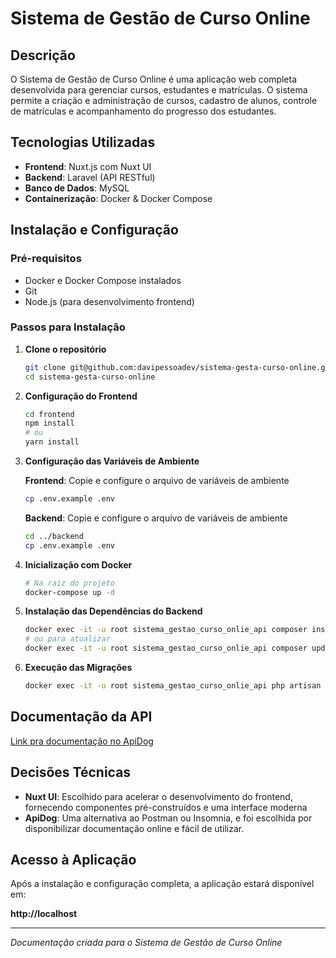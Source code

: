 # Sistema de Gestão de Curso Online

## Descrição

O Sistema de Gestão de Curso Online é uma aplicação web completa desenvolvida para gerenciar cursos, estudantes e matrículas. O sistema permite a criação e administração de cursos, cadastro de alunos, controle de matrículas e acompanhamento do progresso dos estudantes.

## Tecnologias Utilizadas

- **Frontend**: Nuxt.js com Nuxt UI
- **Backend**: Laravel (API RESTful)
- **Banco de Dados**: MySQL
- **Containerização**: Docker & Docker Compose

## Instalação e Configuração

### Pré-requisitos
- Docker e Docker Compose instalados
- Git
- Node.js (para desenvolvimento frontend)

### Passos para Instalação

1. **Clone o repositório**
   ```bash
   git clone git@github.com:davipessoadev/sistema-gesta-curso-online.git
   cd sistema-gesta-curso-online
   ```

2. **Configuração do Frontend**
   ```bash
   cd frontend
   npm install
   # ou
   yarn install
   ```

3. **Configuração das Variáveis de Ambiente**
   
   **Frontend**: Copie e configure o arquivo de variáveis de ambiente
   ```bash
   cp .env.example .env
   ```
   
   **Backend**: Copie e configure o arquivo de variáveis de ambiente
   ```bash
   cd ../backend
   cp .env.example .env
   ```

4. **Inicialização com Docker**
   ```bash
   # Na raiz do projeto
   docker-compose up -d
   ```

5. **Instalação das Dependências do Backend**
   ```bash
   docker exec -it -u root sistema_gestao_curso_onlie_api composer install
   # ou para atualizar
   docker exec -it -u root sistema_gestao_curso_onlie_api composer update
   ```

6. **Execução das Migrações**
   ```bash
   docker exec -it -u root sistema_gestao_curso_onlie_api php artisan migrate
   ```
## Documentação da API
[Link pra documentação no ApiDog](https://5o233g45zz.apidog.io)

## Decisões Técnicas

- **Nuxt UI**: Escolhido para acelerar o desenvolvimento do frontend, fornecendo componentes pré-construídos e uma interface moderna
- **ApiDog**: Uma alternativa ao Postman ou Insomnia, e foi escolhida por disponibilizar documentação online e fácil de utilizar.

## Acesso à Aplicação

Após a instalação e configuração completa, a aplicação estará disponível em:

**http://localhost**

---

*Documentação criada para o Sistema de Gestão de Curso Online*
